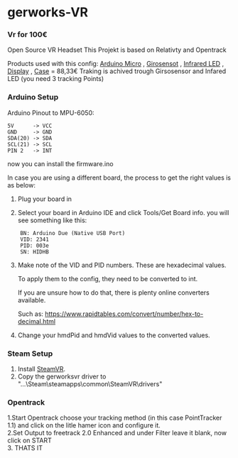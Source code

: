 # gerworks-VR
### Vr for 100€
Open Source VR Headset
This Projekt is based on Relativty
and Opentrack

Products used with this config:
[Arduino Micro](https://www.aliexpress.com/item/1005001706390728.html) , [Girosensot](https://www.aliexpress.com/item/32761922595.html) , [Infrared LED](https://www.aliexpress.com/item/1005002655434560.html) , [Display](https://www.aliexpress.com/item/32884621131.html) , [Case](https://www.aliexpress.com/item/1005002549285047.html) = 88,33€
Traking is achived trough Girsosensor and Infared LED (you need 3 tracking Points)



### Arduino Setup

Arduino Pinout to MPU-6050:
```
5V      -> VCC  
GND     -> GND  
SDA(20) -> SDA  
SCL(21) -> SCL  
PIN 2   -> INT  
```
now you can install the firmware.ino


In case you are using a different board, the process to get the right values is as below:

1.	Plug your board in

2.	Select your board in Arduino IDE and click Tools/Get Board info. you will see something like this:

```
	BN: Arduino Due (Native USB Port)
	VID: 2341
	PID: 003e
	SN: HIDHB
```
3.	Make note of the VID and PID numbers. These are hexadecimal values.

	To apply them to the config, they need to be converted to int.
	
	If you are unsure how to do that, there is plenty online converters available.
	
	Such as: https://www.rapidtables.com/convert/number/hex-to-decimal.html

4.	Change your hmdPid and hmdVid values to the converted values.

### Steam Setup

1. Install [SteamVR](https://store.steampowered.com/app/250820/SteamVR/).
2. Copy the gerworksvr driver to "...\Steam\steamapps\common\SteamVR\drivers"

### Opentrack 

1.Start Opentrack choose your tracking method (in this case PointTracker 1.1) and click on the litle hamer icon and configure it.
</br>
2.Set Output to freetrack 2.0 Enhanced and under Filter leave it blank, now click on START 
</br>
3. THATS IT 
